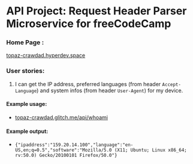 # API Project: Request Header Parser Microservice for freeCodeCamp

### Home Page :

[topaz-crawdad.hyperdev.space](http://topaz-crawdad.hyperdev.space)


### User stories:
1. I can get the IP address, preferred languages (from header `Accept-Language`) and system infos (from header `User-Agent`) for my device.

#### Example usage:
* [topaz-crawdad.glitch.me/api/whoami](http://topaz-crawdad.glitch.me/api/whoami)

#### Example output:
* `{"ipaddress":"159.20.14.100","language":"en-US,en;q=0.5","software":"Mozilla/5.0 (X11; Ubuntu; Linux x86_64; rv:50.0) Gecko/20100101 Firefox/50.0"}`